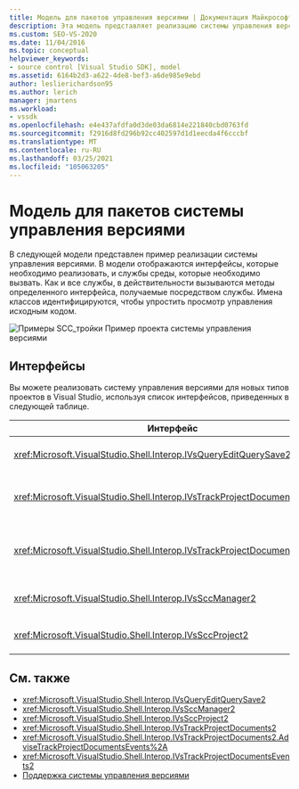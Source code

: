 ```yaml
---
title: Модель для пакетов управления версиями | Документация Майкрософт
description: Эта модель представляет реализацию системы управления версиями. В статье показаны имена классов, облегчающие просмотр процесса управления исходным кодом.
ms.custom: SEO-VS-2020
ms.date: 11/04/2016
ms.topic: conceptual
helpviewer_keywords:
- source control [Visual Studio SDK], model
ms.assetid: 6164b2d3-a622-4de8-bef3-a6de985e9ebd
author: leslierichardson95
ms.author: lerich
manager: jmartens
ms.workload:
- vssdk
ms.openlocfilehash: e4e437afdfa0d3de03da6814e221840cbd0763fd
ms.sourcegitcommit: f2916d8fd296b92cc402597d1d1eecda4f6cccbf
ms.translationtype: MT
ms.contentlocale: ru-RU
ms.lasthandoff: 03/25/2021
ms.locfileid: "105063205"
---
```

# <a name="model-for-source-control-packages"></a>Модель для пакетов системы управления версиями
В следующей модели представлен пример реализации системы управления версиями. В модели отображаются интерфейсы, которые необходимо реализовать, и службы среды, которые необходимо вызвать. Как и все службы, в действительности вызываются методы определенного интерфейса, получаемые посредством службы. Имена классов идентифицируются, чтобы упростить просмотр управления исходным кодом.

 ![Примеры SCC&#95;тройки](../../extensibility/internals/media/scc_tup.gif "SCC_TUP") Пример проекта системы управления версиями

## <a name="interfaces"></a>Интерфейсы
 Вы можете реализовать систему управления версиями для новых типов проектов в Visual Studio, используя список интерфейсов, приведенных в следующей таблице.

|Интерфейс|Использование|
|---------------|---------|
|<xref:Microsoft.VisualStudio.Shell.Interop.IVsQueryEditQuerySave2>|Вызывается проектами и редакторами перед сохранением или изменением (грязных) файлов. Доступ к этому интерфейсу осуществляется с помощью <xref:Microsoft.VisualStudio.Shell.Interop.SVsQueryEditQuerySave> службы.|
|<xref:Microsoft.VisualStudio.Shell.Interop.IVsTrackProjectDocuments2>|Вызывается проектами для запроса разрешения на добавление, удаление или переименование файла или каталога. Этот интерфейс также вызывается проектами для информирования среды о завершении утвержденного действия Add, Remove или Rename. Доступ к нему осуществляется с помощью <xref:Microsoft.VisualStudio.Shell.Interop.SVsTrackProjectDocuments> службы.|
|<xref:Microsoft.VisualStudio.Shell.Interop.IVsTrackProjectDocumentsEvents2>|Реализуется любой сущностью, которая регистрируется для получения уведомления о добавлении, переименовании или удалении файла или каталога в проектах. Чтобы зарегистрироваться для получения уведомления о событии, вызовите <xref:Microsoft.VisualStudio.Shell.Interop.IVsTrackProjectDocuments2.AdviseTrackProjectDocumentsEvents%2A> .|
|<xref:Microsoft.VisualStudio.Shell.Interop.IVsSccManager2>|Вызывается проектами для регистрации в пакете системы управления версиями и получения сведений о состоянии системы управления версиями. Доступ к этому интерфейсу осуществляется с помощью <xref:Microsoft.VisualStudio.Shell.Interop.SVsSccManager> службы.|
|<xref:Microsoft.VisualStudio.Shell.Interop.IVsSccProject2>|Реализуется проектом для реагирования на запросы системы управления версиями на получение сведений о файлах и получения параметров системы управления версиями, необходимых для файла проекта.|

## <a name="see-also"></a>См. также
- <xref:Microsoft.VisualStudio.Shell.Interop.IVsQueryEditQuerySave2>
- <xref:Microsoft.VisualStudio.Shell.Interop.IVsSccManager2>
- <xref:Microsoft.VisualStudio.Shell.Interop.IVsSccProject2>
- <xref:Microsoft.VisualStudio.Shell.Interop.IVsTrackProjectDocuments2>
- <xref:Microsoft.VisualStudio.Shell.Interop.IVsTrackProjectDocuments2.AdviseTrackProjectDocumentsEvents%2A>
- <xref:Microsoft.VisualStudio.Shell.Interop.IVsTrackProjectDocumentsEvents2>
- [Поддержка системы управления версиями](../../extensibility/internals/supporting-source-control.md)
